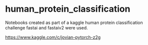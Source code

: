# human_protein_classification
Notebooks created as part of a kaggle human protein classification challenge
fastai and fastaiv2 were used.

https://www.kaggle.com/c/jovian-pytorch-z2g
